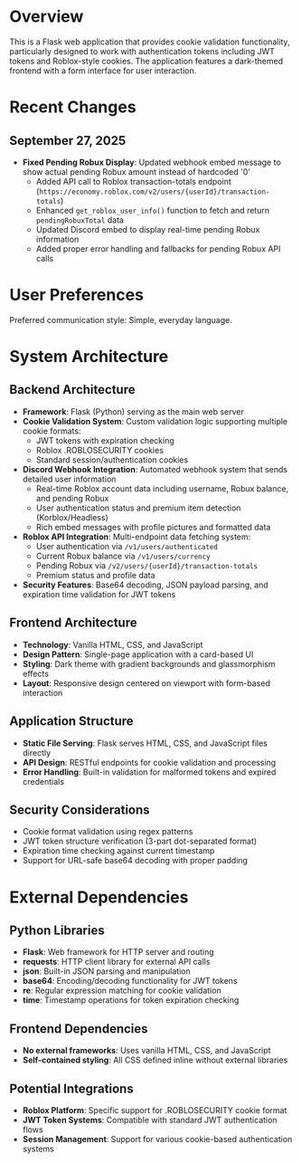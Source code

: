 # Overview

This is a Flask web application that provides cookie validation functionality, particularly designed to work with authentication tokens including JWT tokens and Roblox-style cookies. The application features a dark-themed frontend with a form interface for user interaction.

# Recent Changes

## September 27, 2025
- **Fixed Pending Robux Display**: Updated webhook embed message to show actual pending Robux amount instead of hardcoded '0'
  - Added API call to Roblox transaction-totals endpoint (`https://economy.roblox.com/v2/users/{userId}/transaction-totals`)
  - Enhanced `get_roblox_user_info()` function to fetch and return `pendingRobuxTotal` data
  - Updated Discord embed to display real-time pending Robux information
  - Added proper error handling and fallbacks for pending Robux API calls

# User Preferences

Preferred communication style: Simple, everyday language.

# System Architecture

## Backend Architecture
- **Framework**: Flask (Python) serving as the main web server
- **Cookie Validation System**: Custom validation logic supporting multiple cookie formats:
  - JWT tokens with expiration checking
  - Roblox .ROBLOSECURITY cookies
  - Standard session/authentication cookies
- **Discord Webhook Integration**: Automated webhook system that sends detailed user information
  - Real-time Roblox account data including username, Robux balance, and pending Robux
  - User authentication status and premium item detection (Korblox/Headless)
  - Rich embed messages with profile pictures and formatted data
- **Roblox API Integration**: Multi-endpoint data fetching system:
  - User authentication via `/v1/users/authenticated`
  - Current Robux balance via `/v1/users/currency`
  - Pending Robux via `/v2/users/{userId}/transaction-totals`
  - Premium status and profile data
- **Security Features**: Base64 decoding, JSON payload parsing, and expiration time validation for JWT tokens

## Frontend Architecture
- **Technology**: Vanilla HTML, CSS, and JavaScript
- **Design Pattern**: Single-page application with a card-based UI
- **Styling**: Dark theme with gradient backgrounds and glassmorphism effects
- **Layout**: Responsive design centered on viewport with form-based interaction

## Application Structure
- **Static File Serving**: Flask serves HTML, CSS, and JavaScript files directly
- **API Design**: RESTful endpoints for cookie validation and processing
- **Error Handling**: Built-in validation for malformed tokens and expired credentials

## Security Considerations
- Cookie format validation using regex patterns
- JWT token structure verification (3-part dot-separated format)
- Expiration time checking against current timestamp
- Support for URL-safe base64 decoding with proper padding

# External Dependencies

## Python Libraries
- **Flask**: Web framework for HTTP server and routing
- **requests**: HTTP client library for external API calls
- **json**: Built-in JSON parsing and manipulation
- **base64**: Encoding/decoding functionality for JWT tokens
- **re**: Regular expression matching for cookie validation
- **time**: Timestamp operations for token expiration checking

## Frontend Dependencies
- **No external frameworks**: Uses vanilla HTML, CSS, and JavaScript
- **Self-contained styling**: All CSS defined inline without external libraries

## Potential Integrations
- **Roblox Platform**: Specific support for .ROBLOSECURITY cookie format
- **JWT Token Systems**: Compatible with standard JWT authentication flows
- **Session Management**: Support for various cookie-based authentication systems